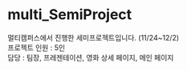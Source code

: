 # multi_SemiProject

멀티캠퍼스에서 진행한 세미프로젝트입니다. (11/24~12/2)     
프로젝트 인원 : 5인      
담당 : 팀장, 프레젠테이션, 영화 상세 페이지, 메인 페이지
